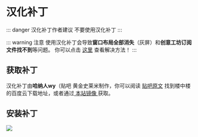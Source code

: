 # 汉化补丁

::: danger 汉化补丁作者建议
不要使用汉化补丁
:::

::: warning 注意
使用汉化补丁会导致**窗口布局全部消失**（灰屏）和**创意工坊订阅文件找不到**等问题。
你可以点击 [这里](/guide/sfm/bug/hanization-patch-bug.md) 查看解决方法！
:::

## 获取补丁
汉化补丁由**哈纳人wy**（贴吧 黄金史莱米制作，你可以阅读 [贴吧原文](http://tieba.baidu.com/p/4347071082) 找到楼中楼的百度云下载地址，或者通过[ 本站镜像 ](https://assets.007.rip/share/sfm汉化补丁v0.3.zip)获取。

## 安装补丁
![](https://ae01.alicdn.com/kf/HTB1FBqhT7voK1RjSZFNq6AxMVXa8.jpg)